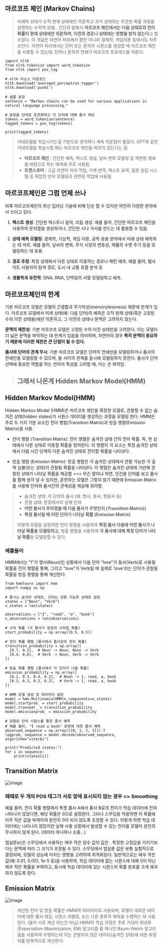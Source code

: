 ## 마르코프 체인 (Markov Chains) 
> 미래의 상태가 오직 현재 상태에만 의존하고 과거 상태와는 무관한 확률 과정을 설명하는 수학적 모델..
> 간단히 말해서 **마르코프 체인에서는 다음 상태로의 전이 확률이 현재 상태에만 의존하며, 이전의 경로나 상태에는 영향을 받지 않는다**고 할 수있다.
> 이 개념은 자연어 처리에서 뿐만 아니라 경제학, 게임이론 등에서도 자주 쓰인다.
> 자연어 처리에서는 단어 또는 문자의 시퀀스를 생성할 때 마르코프 체인을 사용할 수 있는데, 단어나 문자의 연쇄가 마르코프 프로세스를 따른다.

```
import nltk
from nltk.tokenize import word_tokenize
from nltk import pos_tag

# nltk 리소스 다운로드
nltk.download('averaged_perceptron_tagger')
nltk.download('punkt')

# 샘플 문장
sentence = "Markov chains can be used for various applications in natural language processing."

# 문장을 단어로 토큰화하고 각 단어에 대해 품사 태깅
tokens = word_tokenize(sentence)
tagged_tokens = pos_tag(tokens)

print(tagged_tokens)

```

>거대모델을 학습시키는걸 기반으로 생각하니 계속 의문점이 들었다. GPT와 같은 거대모델을 학습시킬 때는 마르코프 체인을 따르지 않는다는 점.
> - **마르코프 체인** : 간단한 예측, 텍스트 생성, 날씨 변화 모델링 등 제한된 정보를 바탕으로 하는 예측에 주로 사용됨.
> - **트랜스포머** : 고급 자연어 처리 작업, 기계 번역, 텍스트 요약, 질문 응답 시스템 등 복잡한 언어 모델링과 관련된 작업에 사용됨.


## 마르코프체인은 그럼 언제 쓰나
비록 마르코프체인이 최신 딥러닝 기술에 비해 단순 할 수 있지만 여전히 다양한 분야에서 쓰이고 있다. 
1. **텍스트 생성**:
 간단한 텍스트나 음악, 리듬 생성. 예를 들어, 간단한 마르코프 체인을 사용하여 문자열을 생성하거나, 간단한 시나 가사를 만드는 데 활용할 수 있음.

2. **상태 예측 모델링**:
경제학, 기상학, 게임 이론, 공학 응용 분야에서 미래 상태 예측하는 데 마르. 예를 들어, 날씨의 변화, 주식 시장의 변동성, 제품의 수명 주기 등을 모델링하는 데 유용.

3. **경로 추정**:
 특정 상태에서 다른 상태로 이동하는 경로나 패턴 예측. 예를 들어, 웹사이트 사용자의 탐색 경로, 도시 내 교통 흐름 분석 등

4. **생물학과 유전학**:
 DNA, RNA, 단백질의 서열 모델링하고 예측.

## 마르코프체인의 한계 

기본 마르코프 모델은 모델의 간결함과 무기억성(memorylessness) 때문에 한계가 있다. 마르코프 모델에서 미래 상태(예: 다음 단어)의 예측은 오직 현재 상태(혹은 고정된 수의 이전 상태들)에만 의존하고, 그 이전의 상태나 문맥은 고려하지 않는다. 

**문맥의 제한성**: 기본 마르코프 모델은 고정된 수의 이전 상태만을 고려한다. 이는 모델이 더 넓은 문맥을 파악하는 데 한계가 있음을 의미하며, 자연어의 경우 **특히 문맥이 중요하기 때문에 이러한 제한은 큰 단점이 될 수 있다.**

**품사와 단어의 관계 무시**: 기본 마르코프 모델은 단어의 연쇄만을 모델링하거나 품사의 연쇄만을 모델링할 수 있으며, 둘 사이의 관계를 동시에 모델링하지 못한다. 품사가 단어 선택에 중요한 역할을 하는 언어의 특성을 고려할 때, 이는 큰 제약임.

 > ## 그래서 나온게 Hidden Markov Model(HMM)

## Hidden Markov Model(HMM)

Hidden Markov Model (HMM)은 마르코프 체인을 확장한 모델로, 관찰할 수 없는 숨겨진 상태(hidden states)가 시퀀스 데이터를 생성하는 과정을 모델링 한다.
HMM은 주로 두 가지 기본 요소인 전이 행렬(Transition Matrix)과 방출 행렬(Emission Matrix)을 사용.

- 전이 행렬 (Transition Matrix):
전이 행렬은 숨겨진 상태 간의 전이 확률. 즉, 한 상태에서 다른 상태로 이동할 확률을 정의한다. 이 행렬의 각 요소는 특정 숨겨진 상태에서 다음 시간 단계의 다른 숨겨진 상태로 전이할 확률을 나타낸다.

- 방출 행렬 (Emission Matrix):
방출 행렬은 각 숨겨진 상태에서 관찰 가능한 각 출력 심볼(또는 상태)이 관찰될 확률을 나타낸다. 이 행렬은 숨겨진 상태에 기반해 관찰된 상태가 나타날 확률을 제공함
==> 무슨 말이냐 하면, 인간을 단어를 보고 품사를 함께 생각 낼 수 있지만, 훈련하는 모델은 그렇지 않기 때문에 Emission Matrix를 사용해 단어와 품사간의 관계성을 제공해 줘야함.

> - 숨겨진 상태: 각 단어의 품사 (예: 명사, 동사, 형용사 등)
> - 관찰 상태: 문장에서의 실제 단어
> - **어떤 품사가 주어졌을 때 다음 품사가 무엇인지 (Transition Matrix))**
> - **특정 품사일 때 어떤 단어가 나타날 확률 (Emission Matrix)**
>   
> 이렇게 모델을 설정하면 전이 행렬을 사용하여 **특정 품사 다음에 어떤 품사가 나타날 확률을 모델링하고**, 방출 행렬을 사용하여 **각 품사에 대해 특정 단어가 나타날 확률**을 모델링할 수 있다.

### 예를들어 
HMM에서는 "I"가 명사(Noun)인 상황에서 다음 단어 "love"가 동사(Verb)로 사용될 확률을 전이 행렬을 통해,
그리고 "love"가 Verb일 때 실제로 'love'라는 단어가 관찰될 확률을 방출 행렬을 통해 계산한다. 

```
from hmmlearn import hmm
import numpy as np

# 품사는 숨겨진 상태로, 단어는 관찰 가능한 상태로 설정
states = ["Noun", "Verb"]
n_states = len(states)

observations = ["I", "read", "a", "book"]
n_observations = len(observations)

# 시작 확률 (각 품사가 문장의 시작일 확률)
start_probability = np.array([0.5, 0.5])

# 전이 확률 행렬 (품사에서 품사로의 전이 확률)
transition_probability = np.array([
  [0.7, 0.3],  # Noun -> Noun, Noun -> Verb
  [0.4, 0.6],  # Verb -> Noun, Verb -> Verb
])

# 방출 확률 행렬 (품사에서 각 단어가 나올 확률)
emission_probability = np.array([
  [0.1, 0.3, 0.4, 0.2],  # Noun -> I, read, a, book
  [0.3, 0.3, 0.2, 0.2],  # Verb -> I, read, a, book
])

# HMM 모델 생성 및 파라미터 설정
model = hmm.MultinomialHMM(n_components=n_states)
model.startprob_ = start_probability
model.transmat_ = transition_probability
model.emissionprob_ = emission_probability

# 관찰된 단어 시퀀스를 통한 품사 예측
# 예를 들어, "I read a book" 문장에 대한 품사 예측
observed_sequence = np.array([[0, 1, 2, 3]]).T
logprob, sequence = model.decode(observed_sequence, algorithm="viterbi")

print("Predicted states:")
for i in sequence:
    print(states[i])
```
## Transition Matrix
![image](https://github.com/JinnyKo/NLP-Specialization-Coursera/assets/93627969/1735f6c0-8e02-4caa-b10f-b185aabc7cbb)

### 때때로 두 개의 POS 태그가 서로 앞에 표시되지 않는 경우 => Smoothing 
예를 들어, 전이 확률 행렬에서 특정 품사 A에서 품사 B로의 전이가 학습 데이터에 전혀 나타나지 않았다면, 해당 확률은 0으로 설정된다. 
그러나 스무딩을 적용하면 이 확률에 아주 작은 값을 부여하여 완전히 0이 되지 않도록 조정할 수 있다. 이렇게 하면 학습 데이터에는 나타나지 않았지만 실제 사용 상황에서 발생할 수 있는 전이를 모델이 완전히 무시하지 않게 된다. (데이터 하나하나 소중...) 

엡실론(ϵ)은 스무딩에서 사용하는 매우 작은 양수 값이 값은 . 특정한 고정값을 가지기보다는 문맥에 따라 그 크기가 조정될 수 있다. 
스무딩에서 엡실론 값은 보통 실험적으로 결정되며, 모델의 성능에 미치는 영향을 고려하여 최적화된다. 
일반적으로는 매우 작은 값(예: 0.01, 0.001, 1e-5 등)을 사용하여, 학습 데이터에 없는 시퀀스에 대해 0이 아닌 매우 작은 확률을 부여하고, 
동시에 학습 데이터에 있는 시퀀스의 확률 분포를 크게 왜곡하지 않도록 한다. 

## Emission Matrix
![image](https://github.com/JinnyKo/NLP-Specialization-Coursera/assets/93627969/40f0bee6-be70-4c24-b8b3-06d1f87bcaab)

>계산된 전이 및 방출 확률은 HMM의 파라미터로 사용되며, 모델이 새로운 데이터에 대한 품사 태깅, 시퀀스 라벨링, 또는 다른 종류의 예측을 수행하는 데 사용된다.
>(둘이 서로 계산 되는건 아님)
> HMM의 학습 과정은 주로 기대치 최대화(Expectation-Maximization, EM) 알고리즘 중 하나인 Baum-Welch 알고리즘을 사용하여 수행되는데
> 이는 관찰되지 않은 데이터(숨겨진 상태)에 대한 추정치를 반복적으로 개선한다. 


















